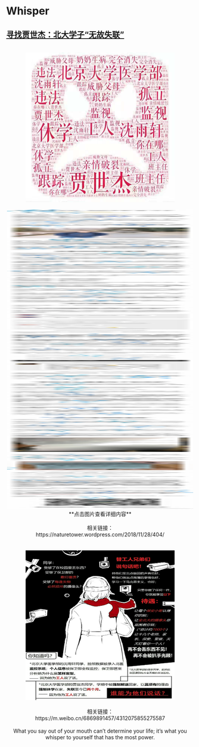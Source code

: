 # Whisper
## [寻找贾世杰：北大学子“无故失联”](https://github.com/spiralofsilence/Whisper/blob/master/%E5%BE%AE%E4%BF%A1%E5%9B%BE%E7%89%87_20181130142011.jpg?raw=true)
<br/>
<div align=center> 
<img src="/微信图片_20181130142011.jpg" width="400" height="400">
<br/>
<br/>
<div align=center> 
<img src="/微信图片_20181130142020.jpg" width="500" height="800">
<br/>
<center>**点击图片查看详细内容**</center>
<br/>
<center>相关链接：</center>
<center>https://naturetower.wordpress.com/2018/11/28/404/</center>  

<br/>
<br/>
<div align=center> 
<img src="/保护沈雨轩.png" width="400" height="400">
<br/>
<br/>
<center>相关链接：</center>
<center>https://m.weibo.cn/6869891457/4312075855275587</center>
<br/> 
<center>What you say out of your mouth can’t determine your life; it’s what you whisper to yourself that has the most power.</center>
